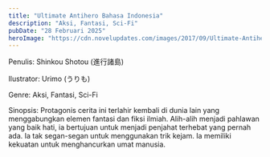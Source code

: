```yaml
---
title: "Ultimate Antihero Bahasa Indonesia"
description: "Aksi, Fantasi, Sci-Fi"
pubDate: "28 Februari 2025"
heroImage: "https://cdn.novelupdates.com/images/2017/09/Ultimate-Antihero.jpg"
---
```


Penulis: Shinkou Shotou (進行諸島)

Ilustrator: Urimo (うりも)

Genre: Aksi, Fantasi, Sci-Fi

Sinopsis: Protagonis cerita ini terlahir kembali di dunia lain yang menggabungkan elemen fantasi dan fiksi ilmiah. Alih-alih menjadi pahlawan yang baik hati, ia bertujuan untuk menjadi penjahat terhebat yang pernah ada. Ia tak segan-segan untuk menggunakan trik kejam. Ia memiliki kekuatan untuk menghancurkan umat manusia.
